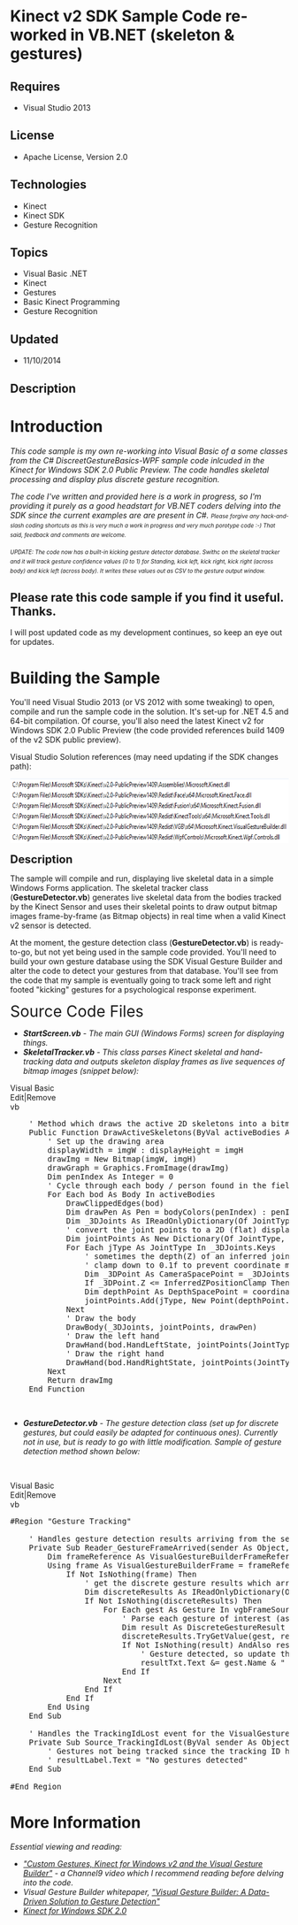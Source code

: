 # Kinect v2 SDK Sample Code re-worked in VB.NET (skeleton & gestures)
## Requires
- Visual Studio 2013
## License
- Apache License, Version 2.0
## Technologies
- Kinect
- Kinect SDK
- Gesture Recognition
## Topics
- Visual Basic .NET
- Kinect
- Gestures
- Basic Kinect Programming
- Gesture Recognition
## Updated
- 11/10/2014
## Description

<h1>Introduction</h1>
<p><em>This code sample is my own re-working into Visual Basic of a some classes from the C# DiscreetGestureBasics-WPF sample code inlcuded in the Kinect for Windows SDK 2.0 Public Preview. The code handles skeletal processing and display plus discrete gesture
 recognition.</em></p>
<p><em>The code I've written and provided here is a work in progress, so I'm providing it purely as a good headstart for VB.NET coders delving into the SDK since the current examples are are present in C#.&nbsp;</em><em style="font-size:10px">Please forgive
 any hack-and-slash coding shortcuts as this is very much a work in progress and very much porotype code :-) That said, feedback and comments are welcome.</em></p>
<p><em style="font-size:10px">UPDATE: The code now has a built-in kicking gesture detector database. Swithc on the skeletal tracker and it will track gesture&nbsp;confidence values (0 to 1) for Standing, kick left, kick right, kick right (across body) and kick
 left (across body). It writes these values out as CSV to the gesture output window.<br>
</em></p>
<h2>Please rate this code sample if you find it useful. Thanks.</h2>
<p>I will post updated code as my development continues, so keep an eye out for updates.</p>
<h1><span>Building the Sample</span></h1>
<p>You'll need Visual Studio 2013 (or VS 2012 with some tweaking) to open, compile and run the sample code in the solution. It's set-up for .NET 4.5 and 64-bit compilation. Of course, you'll also need the latest Kinect v2 for Windows SDK 2.0 Public Preview
 (the code provided references build 1409 of the v2 SDK public preview).</p>
<p>Visual Studio Solution references (may need updating if the SDK changes path):</p>
<p><img id="126527" src="126527-refs.png" alt="" width="656" height="117"></p>
<p><span style="font-size:20px; font-weight:bold">Description</span></p>
<p>The sample will compile and run, displaying live skeletal data in a simple Windows Forms application. The skeletal tracker class (<strong>GestureDetector.vb</strong>) generates live skeletal data from the bodies tracked by the Kinect Sensor and uses their
 skeletal points to draw output bitmap images frame-by-frame (as Bitmap objects) in real time when a valid Kinect v2 sensor is detected.</p>
<p>At the moment, the gesture detection class (<strong>GestureDetector.vb</strong>) is ready-to-go, but not yet being used in the sample code provided. You'll need to build your own gesture database using the SDK Visual Gesture Builder and alter the code to
 detect your gestures from that database. You'll see from the code that my sample is eventually going to track some left and right footed &quot;kicking&quot; gestures for a psychological response experiment.</p>
<p><span style="font-size:2em">Source Code Files</span></p>
<ul>
<li><em><strong>StartScreen.vb</strong> - The main GUI (Windows Forms) screen for displaying things.</em>
</li><li><em><strong>SkeletalTracker.vb</strong> - This class parses Kinect skeletal and hand-tracking data and outputs skeleton display frames as live sequences of bitmap images (snippet below):</em>
</li></ul>
<div class="scriptcode">
<div class="pluginEditHolder" pluginCommand="mceScriptCode">
<div class="title"><span>Visual Basic</span></div>
<div class="pluginLinkHolder"><span class="pluginEditHolderLink">Edit</span>|<span class="pluginRemoveHolderLink">Remove</span></div>
<span class="hidden">vb</span>

<div class="preview">
<pre class="vb">&nbsp;&nbsp;&nbsp;&nbsp;<span class="visualBasic__com">'&nbsp;Method&nbsp;which&nbsp;draws&nbsp;the&nbsp;active&nbsp;2D&nbsp;skeletons&nbsp;into&nbsp;a&nbsp;bitmap&nbsp;image&nbsp;of&nbsp;specified&nbsp;height&nbsp;and&nbsp;width&nbsp;and&nbsp;returns&nbsp;it</span>&nbsp;
&nbsp;&nbsp;&nbsp;&nbsp;<span class="visualBasic__keyword">Public</span>&nbsp;<span class="visualBasic__keyword">Function</span>&nbsp;DrawActiveSkeletons(<span class="visualBasic__keyword">ByVal</span>&nbsp;activeBodies&nbsp;<span class="visualBasic__keyword">As</span>&nbsp;List(<span class="visualBasic__keyword">Of</span>&nbsp;Body),&nbsp;imgW&nbsp;<span class="visualBasic__keyword">As</span>&nbsp;<span class="visualBasic__keyword">Integer</span>,&nbsp;imgH&nbsp;<span class="visualBasic__keyword">As</span>&nbsp;<span class="visualBasic__keyword">Integer</span>)&nbsp;<span class="visualBasic__keyword">As</span>&nbsp;Bitmap&nbsp;
&nbsp;&nbsp;&nbsp;&nbsp;&nbsp;&nbsp;&nbsp;&nbsp;<span class="visualBasic__com">'&nbsp;Set&nbsp;up&nbsp;the&nbsp;drawing&nbsp;area</span>&nbsp;
&nbsp;&nbsp;&nbsp;&nbsp;&nbsp;&nbsp;&nbsp;&nbsp;displayWidth&nbsp;=&nbsp;imgW&nbsp;:&nbsp;displayHeight&nbsp;=&nbsp;imgH&nbsp;
&nbsp;&nbsp;&nbsp;&nbsp;&nbsp;&nbsp;&nbsp;&nbsp;drawImg&nbsp;=&nbsp;<span class="visualBasic__keyword">New</span>&nbsp;Bitmap(imgW,&nbsp;imgH)&nbsp;
&nbsp;&nbsp;&nbsp;&nbsp;&nbsp;&nbsp;&nbsp;&nbsp;drawGraph&nbsp;=&nbsp;Graphics.FromImage(drawImg)&nbsp;
&nbsp;&nbsp;&nbsp;&nbsp;&nbsp;&nbsp;&nbsp;&nbsp;<span class="visualBasic__keyword">Dim</span>&nbsp;penIndex&nbsp;<span class="visualBasic__keyword">As</span>&nbsp;<span class="visualBasic__keyword">Integer</span>&nbsp;=&nbsp;<span class="visualBasic__number">0</span>&nbsp;
&nbsp;&nbsp;&nbsp;&nbsp;&nbsp;&nbsp;&nbsp;&nbsp;<span class="visualBasic__com">'&nbsp;Cycle&nbsp;through&nbsp;each&nbsp;body&nbsp;/&nbsp;person&nbsp;found&nbsp;in&nbsp;the&nbsp;field&nbsp;of&nbsp;view</span>&nbsp;
&nbsp;&nbsp;&nbsp;&nbsp;&nbsp;&nbsp;&nbsp;&nbsp;<span class="visualBasic__keyword">For</span>&nbsp;<span class="visualBasic__keyword">Each</span>&nbsp;bod&nbsp;<span class="visualBasic__keyword">As</span>&nbsp;Body&nbsp;<span class="visualBasic__keyword">In</span>&nbsp;activeBodies&nbsp;
&nbsp;&nbsp;&nbsp;&nbsp;&nbsp;&nbsp;&nbsp;&nbsp;&nbsp;&nbsp;&nbsp;&nbsp;DrawClippedEdges(bod)&nbsp;
&nbsp;&nbsp;&nbsp;&nbsp;&nbsp;&nbsp;&nbsp;&nbsp;&nbsp;&nbsp;&nbsp;&nbsp;<span class="visualBasic__keyword">Dim</span>&nbsp;drawPen&nbsp;<span class="visualBasic__keyword">As</span>&nbsp;Pen&nbsp;=&nbsp;bodyColors(penIndex)&nbsp;:&nbsp;penIndex&nbsp;&#43;=&nbsp;<span class="visualBasic__number">1</span>&nbsp;
&nbsp;&nbsp;&nbsp;&nbsp;&nbsp;&nbsp;&nbsp;&nbsp;&nbsp;&nbsp;&nbsp;&nbsp;<span class="visualBasic__keyword">Dim</span>&nbsp;_3DJoints&nbsp;<span class="visualBasic__keyword">As</span>&nbsp;IReadOnlyDictionary(<span class="visualBasic__keyword">Of</span>&nbsp;JointType,&nbsp;Joint)&nbsp;=&nbsp;bod.Joints&nbsp;
&nbsp;&nbsp;&nbsp;&nbsp;&nbsp;&nbsp;&nbsp;&nbsp;&nbsp;&nbsp;&nbsp;&nbsp;<span class="visualBasic__com">'&nbsp;convert&nbsp;the&nbsp;joint&nbsp;points&nbsp;to&nbsp;a&nbsp;2D&nbsp;(flat)&nbsp;display&nbsp;space</span>&nbsp;
&nbsp;&nbsp;&nbsp;&nbsp;&nbsp;&nbsp;&nbsp;&nbsp;&nbsp;&nbsp;&nbsp;&nbsp;<span class="visualBasic__keyword">Dim</span>&nbsp;jointPoints&nbsp;<span class="visualBasic__keyword">As</span>&nbsp;<span class="visualBasic__keyword">New</span>&nbsp;Dictionary(<span class="visualBasic__keyword">Of</span>&nbsp;JointType,&nbsp;Point)&nbsp;
&nbsp;&nbsp;&nbsp;&nbsp;&nbsp;&nbsp;&nbsp;&nbsp;&nbsp;&nbsp;&nbsp;&nbsp;<span class="visualBasic__keyword">For</span>&nbsp;<span class="visualBasic__keyword">Each</span>&nbsp;jType&nbsp;<span class="visualBasic__keyword">As</span>&nbsp;JointType&nbsp;<span class="visualBasic__keyword">In</span>&nbsp;_3DJoints.Keys&nbsp;
&nbsp;&nbsp;&nbsp;&nbsp;&nbsp;&nbsp;&nbsp;&nbsp;&nbsp;&nbsp;&nbsp;&nbsp;&nbsp;&nbsp;&nbsp;&nbsp;<span class="visualBasic__com">'&nbsp;sometimes&nbsp;the&nbsp;depth(Z)&nbsp;of&nbsp;an&nbsp;inferred&nbsp;joint&nbsp;may&nbsp;show&nbsp;as&nbsp;negative</span>&nbsp;
&nbsp;&nbsp;&nbsp;&nbsp;&nbsp;&nbsp;&nbsp;&nbsp;&nbsp;&nbsp;&nbsp;&nbsp;&nbsp;&nbsp;&nbsp;&nbsp;<span class="visualBasic__com">'&nbsp;clamp&nbsp;down&nbsp;to&nbsp;0.1f&nbsp;to&nbsp;prevent&nbsp;coordinate&nbsp;mapper&nbsp;from&nbsp;returning&nbsp;(-Infinity,&nbsp;-Infinity)</span>&nbsp;
&nbsp;&nbsp;&nbsp;&nbsp;&nbsp;&nbsp;&nbsp;&nbsp;&nbsp;&nbsp;&nbsp;&nbsp;&nbsp;&nbsp;&nbsp;&nbsp;<span class="visualBasic__keyword">Dim</span>&nbsp;_3DPoint&nbsp;<span class="visualBasic__keyword">As</span>&nbsp;CameraSpacePoint&nbsp;=&nbsp;_3DJoints(jType).Position&nbsp;
&nbsp;&nbsp;&nbsp;&nbsp;&nbsp;&nbsp;&nbsp;&nbsp;&nbsp;&nbsp;&nbsp;&nbsp;&nbsp;&nbsp;&nbsp;&nbsp;<span class="visualBasic__keyword">If</span>&nbsp;_3DPoint.Z&nbsp;&lt;=&nbsp;InferredZPositionClamp&nbsp;<span class="visualBasic__keyword">Then</span>&nbsp;_3DPoint.Z&nbsp;=&nbsp;InferredZPositionClamp&nbsp;
&nbsp;&nbsp;&nbsp;&nbsp;&nbsp;&nbsp;&nbsp;&nbsp;&nbsp;&nbsp;&nbsp;&nbsp;&nbsp;&nbsp;&nbsp;&nbsp;<span class="visualBasic__keyword">Dim</span>&nbsp;depthPoint&nbsp;<span class="visualBasic__keyword">As</span>&nbsp;DepthSpacePoint&nbsp;=&nbsp;coordinateMapper.MapCameraPointToDepthSpace(_3DPoint)&nbsp;
&nbsp;&nbsp;&nbsp;&nbsp;&nbsp;&nbsp;&nbsp;&nbsp;&nbsp;&nbsp;&nbsp;&nbsp;&nbsp;&nbsp;&nbsp;&nbsp;jointPoints.Add(jType,&nbsp;<span class="visualBasic__keyword">New</span>&nbsp;Point(depthPoint.X,&nbsp;depthPoint.Y))&nbsp;
&nbsp;&nbsp;&nbsp;&nbsp;&nbsp;&nbsp;&nbsp;&nbsp;&nbsp;&nbsp;&nbsp;&nbsp;<span class="visualBasic__keyword">Next</span>&nbsp;
&nbsp;&nbsp;&nbsp;&nbsp;&nbsp;&nbsp;&nbsp;&nbsp;&nbsp;&nbsp;&nbsp;&nbsp;<span class="visualBasic__com">'&nbsp;Draw&nbsp;the&nbsp;body</span>&nbsp;
&nbsp;&nbsp;&nbsp;&nbsp;&nbsp;&nbsp;&nbsp;&nbsp;&nbsp;&nbsp;&nbsp;&nbsp;DrawBody(_3DJoints,&nbsp;jointPoints,&nbsp;drawPen)&nbsp;
&nbsp;&nbsp;&nbsp;&nbsp;&nbsp;&nbsp;&nbsp;&nbsp;&nbsp;&nbsp;&nbsp;&nbsp;<span class="visualBasic__com">'&nbsp;Draw&nbsp;the&nbsp;left&nbsp;hand</span>&nbsp;
&nbsp;&nbsp;&nbsp;&nbsp;&nbsp;&nbsp;&nbsp;&nbsp;&nbsp;&nbsp;&nbsp;&nbsp;DrawHand(bod.HandLeftState,&nbsp;jointPoints(JointType.HandLeft))&nbsp;
&nbsp;&nbsp;&nbsp;&nbsp;&nbsp;&nbsp;&nbsp;&nbsp;&nbsp;&nbsp;&nbsp;&nbsp;<span class="visualBasic__com">'&nbsp;Draw&nbsp;the&nbsp;right&nbsp;hand</span>&nbsp;
&nbsp;&nbsp;&nbsp;&nbsp;&nbsp;&nbsp;&nbsp;&nbsp;&nbsp;&nbsp;&nbsp;&nbsp;DrawHand(bod.HandRightState,&nbsp;jointPoints(JointType.HandRight))&nbsp;
&nbsp;&nbsp;&nbsp;&nbsp;&nbsp;&nbsp;&nbsp;&nbsp;<span class="visualBasic__keyword">Next</span>&nbsp;
&nbsp;&nbsp;&nbsp;&nbsp;&nbsp;&nbsp;&nbsp;&nbsp;<span class="visualBasic__keyword">Return</span>&nbsp;drawImg&nbsp;
&nbsp;&nbsp;&nbsp;&nbsp;<span class="visualBasic__keyword">End</span>&nbsp;<span class="visualBasic__keyword">Function</span></pre>
</div>
</div>
</div>
<div class="endscriptcode">&nbsp;</div>
<ul>
<li><em><strong>GestureDetector.vb</strong> - The gesture detection class (set up for discrete gestures, but could easily be adapted for continuous ones). Currently not in use, but is ready to go with little modification. Sample of gesture detection method
 shown below:</em> </li></ul>
<p>&nbsp;</p>
<div class="scriptcode">
<div class="pluginEditHolder" pluginCommand="mceScriptCode">
<div class="title"><span>Visual Basic</span></div>
<div class="pluginLinkHolder"><span class="pluginEditHolderLink">Edit</span>|<span class="pluginRemoveHolderLink">Remove</span></div>
<span class="hidden">vb</span>

<div class="preview">
<pre class="vb"><span class="visualBasic__preproc">#Region&nbsp;&quot;Gesture&nbsp;Tracking</span>&quot;&nbsp;
&nbsp;
&nbsp;&nbsp;&nbsp;&nbsp;<span class="visualBasic__com">'&nbsp;Handles&nbsp;gesture&nbsp;detection&nbsp;results&nbsp;arriving&nbsp;from&nbsp;the&nbsp;sensor&nbsp;for&nbsp;the&nbsp;associated&nbsp;body&nbsp;tracking&nbsp;Id</span>&nbsp;
&nbsp;&nbsp;&nbsp;&nbsp;<span class="visualBasic__keyword">Private</span>&nbsp;<span class="visualBasic__keyword">Sub</span>&nbsp;Reader_GestureFrameArrived(sender&nbsp;<span class="visualBasic__keyword">As</span>&nbsp;<span class="visualBasic__keyword">Object</span>,&nbsp;e&nbsp;<span class="visualBasic__keyword">As</span>&nbsp;VisualGestureBuilderFrameArrivedEventArgs)&nbsp;
&nbsp;&nbsp;&nbsp;&nbsp;&nbsp;&nbsp;&nbsp;&nbsp;<span class="visualBasic__keyword">Dim</span>&nbsp;frameReference&nbsp;<span class="visualBasic__keyword">As</span>&nbsp;VisualGestureBuilderFrameReference&nbsp;=&nbsp;e.FrameReference&nbsp;
&nbsp;&nbsp;&nbsp;&nbsp;&nbsp;&nbsp;&nbsp;&nbsp;<span class="visualBasic__keyword">Using</span>&nbsp;frame&nbsp;<span class="visualBasic__keyword">As</span>&nbsp;VisualGestureBuilderFrame&nbsp;=&nbsp;frameReference.AcquireFrame&nbsp;
&nbsp;&nbsp;&nbsp;&nbsp;&nbsp;&nbsp;&nbsp;&nbsp;&nbsp;&nbsp;&nbsp;&nbsp;<span class="visualBasic__keyword">If</span>&nbsp;<span class="visualBasic__keyword">Not</span>&nbsp;IsNothing(frame)&nbsp;<span class="visualBasic__keyword">Then</span>&nbsp;
&nbsp;&nbsp;&nbsp;&nbsp;&nbsp;&nbsp;&nbsp;&nbsp;&nbsp;&nbsp;&nbsp;&nbsp;&nbsp;&nbsp;&nbsp;&nbsp;<span class="visualBasic__com">'&nbsp;get&nbsp;the&nbsp;discrete&nbsp;gesture&nbsp;results&nbsp;which&nbsp;arrived&nbsp;with&nbsp;the&nbsp;latest&nbsp;frame</span>&nbsp;
&nbsp;&nbsp;&nbsp;&nbsp;&nbsp;&nbsp;&nbsp;&nbsp;&nbsp;&nbsp;&nbsp;&nbsp;&nbsp;&nbsp;&nbsp;&nbsp;<span class="visualBasic__keyword">Dim</span>&nbsp;discreteResults&nbsp;<span class="visualBasic__keyword">As</span>&nbsp;IReadOnlyDictionary(<span class="visualBasic__keyword">Of</span>&nbsp;Gesture,&nbsp;DiscreteGestureResult)&nbsp;=&nbsp;frame.DiscreteGestureResults&nbsp;
&nbsp;&nbsp;&nbsp;&nbsp;&nbsp;&nbsp;&nbsp;&nbsp;&nbsp;&nbsp;&nbsp;&nbsp;&nbsp;&nbsp;&nbsp;&nbsp;<span class="visualBasic__keyword">If</span>&nbsp;<span class="visualBasic__keyword">Not</span>&nbsp;IsNothing(discreteResults)&nbsp;<span class="visualBasic__keyword">Then</span>&nbsp;
&nbsp;&nbsp;&nbsp;&nbsp;&nbsp;&nbsp;&nbsp;&nbsp;&nbsp;&nbsp;&nbsp;&nbsp;&nbsp;&nbsp;&nbsp;&nbsp;&nbsp;&nbsp;&nbsp;&nbsp;<span class="visualBasic__keyword">For</span>&nbsp;<span class="visualBasic__keyword">Each</span>&nbsp;gest&nbsp;<span class="visualBasic__keyword">As</span>&nbsp;Gesture&nbsp;<span class="visualBasic__keyword">In</span>&nbsp;vgbFrameSource.Gestures&nbsp;
&nbsp;&nbsp;&nbsp;&nbsp;&nbsp;&nbsp;&nbsp;&nbsp;&nbsp;&nbsp;&nbsp;&nbsp;&nbsp;&nbsp;&nbsp;&nbsp;&nbsp;&nbsp;&nbsp;&nbsp;&nbsp;&nbsp;&nbsp;&nbsp;<span class="visualBasic__com">'&nbsp;Parse&nbsp;each&nbsp;gesture&nbsp;of&nbsp;interest&nbsp;(as&nbsp;set&nbsp;in&nbsp;the&nbsp;constructor)</span>&nbsp;
&nbsp;&nbsp;&nbsp;&nbsp;&nbsp;&nbsp;&nbsp;&nbsp;&nbsp;&nbsp;&nbsp;&nbsp;&nbsp;&nbsp;&nbsp;&nbsp;&nbsp;&nbsp;&nbsp;&nbsp;&nbsp;&nbsp;&nbsp;&nbsp;<span class="visualBasic__keyword">Dim</span>&nbsp;result&nbsp;<span class="visualBasic__keyword">As</span>&nbsp;DiscreteGestureResult&nbsp;=&nbsp;<span class="visualBasic__keyword">Nothing</span>&nbsp;
&nbsp;&nbsp;&nbsp;&nbsp;&nbsp;&nbsp;&nbsp;&nbsp;&nbsp;&nbsp;&nbsp;&nbsp;&nbsp;&nbsp;&nbsp;&nbsp;&nbsp;&nbsp;&nbsp;&nbsp;&nbsp;&nbsp;&nbsp;&nbsp;discreteResults.TryGetValue(gest,&nbsp;result)&nbsp;
&nbsp;&nbsp;&nbsp;&nbsp;&nbsp;&nbsp;&nbsp;&nbsp;&nbsp;&nbsp;&nbsp;&nbsp;&nbsp;&nbsp;&nbsp;&nbsp;&nbsp;&nbsp;&nbsp;&nbsp;&nbsp;&nbsp;&nbsp;&nbsp;<span class="visualBasic__keyword">If</span>&nbsp;<span class="visualBasic__keyword">Not</span>&nbsp;IsNothing(result)&nbsp;<span class="visualBasic__keyword">AndAlso</span>&nbsp;result.Detected&nbsp;<span class="visualBasic__keyword">Then</span>&nbsp;
&nbsp;&nbsp;&nbsp;&nbsp;&nbsp;&nbsp;&nbsp;&nbsp;&nbsp;&nbsp;&nbsp;&nbsp;&nbsp;&nbsp;&nbsp;&nbsp;&nbsp;&nbsp;&nbsp;&nbsp;&nbsp;&nbsp;&nbsp;&nbsp;&nbsp;&nbsp;&nbsp;&nbsp;<span class="visualBasic__com">'&nbsp;Gesture&nbsp;detected,&nbsp;so&nbsp;update&nbsp;the&nbsp;GUI&nbsp;accordingly</span>&nbsp;
&nbsp;&nbsp;&nbsp;&nbsp;&nbsp;&nbsp;&nbsp;&nbsp;&nbsp;&nbsp;&nbsp;&nbsp;&nbsp;&nbsp;&nbsp;&nbsp;&nbsp;&nbsp;&nbsp;&nbsp;&nbsp;&nbsp;&nbsp;&nbsp;&nbsp;&nbsp;&nbsp;&nbsp;resultTxt.Text&nbsp;&amp;=&nbsp;gest.Name&nbsp;&amp;&nbsp;<span class="visualBasic__string">&quot;&nbsp;detected:&nbsp;&quot;</span>&nbsp;&amp;&nbsp;result.Confidence&nbsp;
&nbsp;&nbsp;&nbsp;&nbsp;&nbsp;&nbsp;&nbsp;&nbsp;&nbsp;&nbsp;&nbsp;&nbsp;&nbsp;&nbsp;&nbsp;&nbsp;&nbsp;&nbsp;&nbsp;&nbsp;&nbsp;&nbsp;&nbsp;&nbsp;<span class="visualBasic__keyword">End</span>&nbsp;<span class="visualBasic__keyword">If</span>&nbsp;
&nbsp;&nbsp;&nbsp;&nbsp;&nbsp;&nbsp;&nbsp;&nbsp;&nbsp;&nbsp;&nbsp;&nbsp;&nbsp;&nbsp;&nbsp;&nbsp;&nbsp;&nbsp;&nbsp;&nbsp;<span class="visualBasic__keyword">Next</span>&nbsp;
&nbsp;&nbsp;&nbsp;&nbsp;&nbsp;&nbsp;&nbsp;&nbsp;&nbsp;&nbsp;&nbsp;&nbsp;&nbsp;&nbsp;&nbsp;&nbsp;<span class="visualBasic__keyword">End</span>&nbsp;<span class="visualBasic__keyword">If</span>&nbsp;
&nbsp;&nbsp;&nbsp;&nbsp;&nbsp;&nbsp;&nbsp;&nbsp;&nbsp;&nbsp;&nbsp;&nbsp;<span class="visualBasic__keyword">End</span>&nbsp;<span class="visualBasic__keyword">If</span>&nbsp;
&nbsp;&nbsp;&nbsp;&nbsp;&nbsp;&nbsp;&nbsp;&nbsp;<span class="visualBasic__keyword">End</span>&nbsp;<span class="visualBasic__keyword">Using</span>&nbsp;
&nbsp;&nbsp;&nbsp;&nbsp;<span class="visualBasic__keyword">End</span>&nbsp;<span class="visualBasic__keyword">Sub</span>&nbsp;
&nbsp;
&nbsp;&nbsp;&nbsp;&nbsp;<span class="visualBasic__com">'&nbsp;Handles&nbsp;the&nbsp;TrackingIdLost&nbsp;event&nbsp;for&nbsp;the&nbsp;VisualGestureBuilderSource&nbsp;object</span>&nbsp;
&nbsp;&nbsp;&nbsp;&nbsp;<span class="visualBasic__keyword">Private</span>&nbsp;<span class="visualBasic__keyword">Sub</span>&nbsp;Source_TrackingIdLost(<span class="visualBasic__keyword">ByVal</span>&nbsp;sender&nbsp;<span class="visualBasic__keyword">As</span>&nbsp;<span class="visualBasic__keyword">Object</span>,&nbsp;<span class="visualBasic__keyword">ByVal</span>&nbsp;e&nbsp;<span class="visualBasic__keyword">As</span>&nbsp;TrackingIdLostEventArgs)&nbsp;
&nbsp;&nbsp;&nbsp;&nbsp;&nbsp;&nbsp;&nbsp;&nbsp;<span class="visualBasic__com">'&nbsp;Gestures&nbsp;not&nbsp;being&nbsp;tracked&nbsp;since&nbsp;the&nbsp;tracking&nbsp;ID&nbsp;has&nbsp;been&nbsp;lost.&nbsp;Update&nbsp;UI&nbsp;accordingly</span>&nbsp;
&nbsp;&nbsp;&nbsp;&nbsp;&nbsp;&nbsp;&nbsp;&nbsp;<span class="visualBasic__com">'&nbsp;resultLabel.Text&nbsp;=&nbsp;&quot;No&nbsp;gestures&nbsp;detected&quot;</span>&nbsp;
&nbsp;&nbsp;&nbsp;&nbsp;<span class="visualBasic__keyword">End</span>&nbsp;<span class="visualBasic__keyword">Sub</span><span class="visualBasic__preproc">&nbsp;
&nbsp;
#End&nbsp;Region</span></pre>
</div>
</div>
</div>
<h1>More Information</h1>
<p><em>Essential viewing and reading:</em></p>
<ul>
<li><em><a title="Custom Gestures, Kinect for Windows v2 and the Visual Gesture Builder" href="http://channel9.msdn.com/coding4fun/kinect/Custom-Gestures-Kinect-for-Windows-v2-and-the-Visual-Gesture-Builder" target="_blank">&quot;Custom Gestures, Kinect for Windows
 v2 and the Visual Gesture Builder&quot;</a> - a Channel9 video which I recommend reading before delving into the code.<br>
</em></li><li><em>Visual Gesture Builder&nbsp;whitepaper, <a title="VGB whitepaper: A Data-Driven Solution to Gesture Detection" href="http://aka.ms/k4wv2vgb" target="_blank">
&quot;Visual Gesture Builder: A Data-Driven Solution to Gesture Detection&quot;</a></em> </li><li><a title="Kinect for Windows SDK 2.0 Public Preview" href="http://www.microsoft.com/en-us/download/details.aspx?id=43661" target="_blank"><em>Kinect for Windows SDK 2.0</em></a>
</li></ul>
